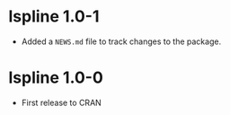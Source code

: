 # lspline 1.0-1

- Added a `NEWS.md` file to track changes to the package.

# lspline 1.0-0

- First release to CRAN
